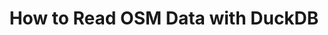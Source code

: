 ---
title: How to Read OSM Data with DuckDB
tags: [External Post, Medium, OpenStreetMap, DuckDB, Geospatial]
style: border
color: warning
description: A deep dive into OpenStreetMap data structure and how to utilize it in a scalable way.
external_url: https://towardsdatascience.com/how-to-read-osm-data-with-duckdb-ffeb15197390/
---